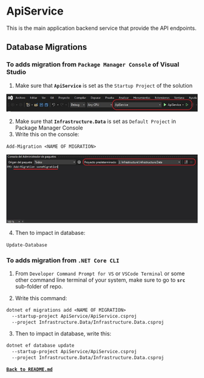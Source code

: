 # ApiService
This is the main application backend service that provide the API endpoints.

## Database Migrations

### To adds migration from `Package Manager Console` of Visual Studio
  
1. Make sure that **`ApiService`** is set as the `Startup Project` of the solution

  ![Pic.01](apiservice-01.jpg)

2. Make sure that **`Infrastructure.Data`** is set as `Default Project` in Package Manager Console
3. Write this on the console:
  
  `Add-Migration <NAME OF MIGRATION>`

  ![Pic.02](apiservice-02.jpg)

4. Then to impact in database:

  `Update-Database`

### To adds migration from `.NET Core CLI`

1. From `Developer Command Prompt for VS` or `VSCode Terminal` or some other command line terminal of your system, make sure to go to **`src`** sub-folder of repo.

2. Write this command:
  
  ```
  dotnet ef migrations add <NAME OF MIGRATION>
    --startup-project ApiService/ApiService.csproj
    --project Infrastructure.Data/Infrastructure.Data.csproj
  ```

3. Then to impact in database, write this:

  ```
  dotnet ef database update
    --startup-project ApiService/ApiService.csproj
    --project Infrastructure.Data/Infrastructure.Data.csproj
  ```

[**`Back to README.md`**](../README.md)